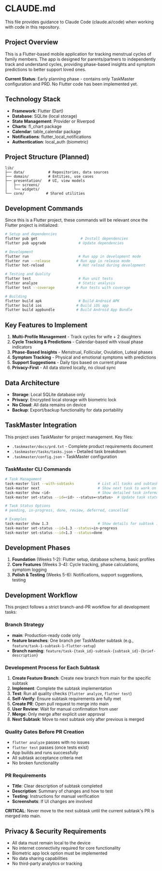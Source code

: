 # CLAUDE.md

This file provides guidance to Claude Code (claude.ai/code) when working with code in this repository.

## Project Overview

This is a Flutter-based mobile application for tracking menstrual cycles of family members. The app is designed for parents/partners to independently track and understand cycles, providing phase-based insights and symptom predictions to better support loved ones.

**Current Status**: Early planning phase - contains only TaskMaster configuration and PRD. No Flutter code has been implemented yet.

## Technology Stack

- **Framework**: Flutter (Dart)
- **Database**: SQLite (local storage)
- **State Management**: Provider or Riverpod
- **Charts**: fl_chart package
- **Calendar**: table_calendar package
- **Notifications**: flutter_local_notifications
- **Authentication**: local_auth (biometric)

## Project Structure (Planned)

```
lib/
├── data/           # Repositories, data sources
├── domain/         # Entities, use cases
├── presentation/   # UI, view models
│   ├── screens/
│   └── widgets/
└── core/          # Shared utilities
```

## Development Commands

Since this is a Flutter project, these commands will be relevant once the Flutter project is initialized:

```bash
# Setup and dependencies
flutter pub get                    # Install dependencies
flutter pub upgrade               # Update dependencies

# Development
flutter run                       # Run app in development mode
flutter run --release            # Run app in release mode
flutter hot-reload                # Hot reload during development

# Testing and Quality
flutter test                      # Run unit tests
flutter analyze                   # Static analysis
flutter test --coverage          # Run tests with coverage

# Building
flutter build apk                 # Build Android APK
flutter build ios                # Build iOS app
flutter build appbundle          # Build Android App Bundle
```

## Key Features to Implement

1. **Multi-Profile Management** - Track cycles for wife + 2 daughters
2. **Cycle Tracking & Predictions** - Calendar-based with visual phase indicators
3. **Phase-Based Insights** - Menstrual, Follicular, Ovulation, Luteal phases
4. **Symptom Tracking** - Physical and emotional symptoms with predictions
5. **Support Suggestions** - Daily tips based on current phase
6. **Privacy-First** - All data stored locally, no cloud sync

## Data Architecture

- **Storage**: Local SQLite database only
- **Privacy**: Encrypted local storage with biometric lock
- **No Cloud**: All data remains on device
- **Backup**: Export/backup functionality for data portability

## TaskMaster Integration

This project uses TaskMaster for project management. Key files:
- `.taskmaster/docs/prd.txt` - Complete product requirements document
- `.taskmaster/tasks/tasks.json` - Detailed task breakdown
- `.taskmaster/config.json` - TaskMaster configuration

### TaskMaster CLI Commands

```bash
# Task Management
task-master list --with-subtasks           # List all tasks and subtasks
task-master next                           # Show next task to work on
task-master show <id>                      # Show detailed task information
task-master set-status --id=<id> --status=<status>  # Update task status

# Task Status Options
# pending, in-progress, done, review, deferred, cancelled

# Examples
task-master show 1.3                       # Show details for subtask 1.3
task-master set-status --id=1.3 --status=in-progress
task-master set-status --id=1.3 --status=done
```

## Development Phases

1. **Foundation** (Weeks 1-2): Flutter setup, database schema, basic profiles
2. **Core Features** (Weeks 3-4): Cycle tracking, phase calculations, symptom logging
3. **Polish & Testing** (Weeks 5-6): Notifications, support suggestions, testing

## Development Workflow

This project follows a strict branch-and-PR workflow for all development tasks:

### Branch Strategy
- **main**: Production-ready code only
- **feature branches**: One branch per TaskMaster subtask (e.g., `feature/task-1-subtask-1-flutter-setup`)
- **Branch naming**: `feature/task-{task_id}-subtask-{subtask_id}-{brief-description}`

### Development Process for Each Subtask
1. **Create Feature Branch**: Create new branch from main for the specific subtask
2. **Implement**: Complete the subtask implementation
3. **Test**: Run all quality checks (`flutter analyze`, `flutter test`)
4. **Self-Verify**: Ensure subtask requirements are fully met
5. **Create PR**: Open pull request to merge into main
6. **User Review**: Wait for manual confirmation from user
7. **Merge**: Only merge after explicit user approval
8. **Next Subtask**: Move to next subtask only after previous is merged

### Quality Gates Before PR Creation
- `flutter analyze` passes with no issues
- `flutter test` passes (once tests exist)
- App builds and runs successfully
- All subtask acceptance criteria met
- No broken functionality

### PR Requirements
- **Title**: Clear description of subtask completed
- **Description**: Summary of changes and how to test
- **Testing**: Instructions for manual verification
- **Screenshots**: If UI changes are involved

**CRITICAL**: Never move to the next subtask until the current subtask's PR is merged into main.

## Privacy & Security Requirements

- All data must remain local to the device
- No internet connectivity required for core functionality
- Biometric app lock option must be implemented
- No data sharing capabilities
- No third-party analytics or tracking